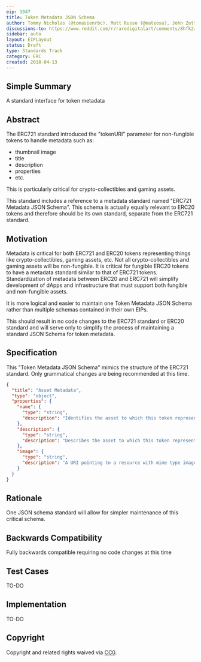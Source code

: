 ```yaml
---
eip: 1047
title: Token Metadata JSON Schema
author: Tommy Nicholas (@tomasienrbc), Matt Russo (@mateosu), John Zettler (@JohnZettler)
discussions-to: https://www.reddit.com/r/raredigitalart/comments/8hfk2a/token_metadata_json_schema_eip_1047/
sidebar: auto
layout: EIPLayout
status: Draft
type: Standards Track
category: ERC
created: 2018-04-13
---
```


## Simple Summary

A standard interface for token metadata

## Abstract

The ERC721 standard introduced the "tokenURI" parameter for non-fungible tokens to handle metadata such as:

- thumbnail image
- title
- description
- properties
- etc.

This is particularly critical for crypto-collectibles and gaming assets.

This standard includes a reference to a metadata standard named "ERC721 Metadata JSON Schema". This schema is actually equally relevant to ERC20 tokens and therefore should be its own standard, separate from the ERC721 standard.

## Motivation

Metadata is critical for both ERC721 and ERC20 tokens representing things like crypto-collectibles, gaming assets, etc. Not all crypto-collectibles and gaming assets will be non-fungible. It is critical for fungible ERC20 tokens to have a metadata standard similar to that of ERC721 tokens. Standardization of metadata between ERC20 and ERC721 will simplify development of dApps and infrastructure that must support both fungible and non-fungible assets.

It is more logical and easier to maintain one Token Metadata JSON Schema rather than multiple schemas contained in their own EIPs.

This should result in no code changes to the ERC721 standard or ERC20 standard and will serve only to simplify the process of maintaining a standard JSON Schema for token metadata.

## Specification

This "Token Metadata JSON Schema" mimics the structure of the ERC721 standard. Only grammatical changes are being recommended at this time.

```json
{
  "title": "Asset Metadata",
  "type": "object",
  "properties": {
    "name": {
      "type": "string",
      "description": "Identifies the asset to which this token represents"
    },
    "description": {
      "type": "string",
      "description": "Describes the asset to which this token represents"
    },
    "image": {
      "type": "string",
      "description": "A URI pointing to a resource with mime type image/* representing the asset to which this token represents. Consider making any images at a width between 320 and 1080 pixels and aspect ratio between 1.91:1 and 4:5 inclusive."
    }
  }
}
```

## Rationale

One JSON schema standard will allow for simpler maintenance of this critical schema.

## Backwards Compatibility

Fully backwards compatible requiring no code changes at this time

## Test Cases

TO-DO

## Implementation

TO-DO

## Copyright

Copyright and related rights waived via [CC0](https://creativecommons.org/publicdomain/zero/1.0/).
